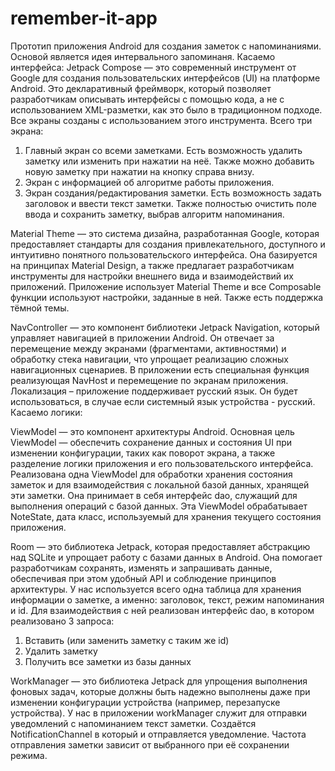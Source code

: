  # remember-it-app
Прототип приложения Android для создания заметок с напоминаниями. Основой является идея интервального запоминаня.
Касаемо интерфейса:
Jetpack Compose — это современный инструмент от Google для создания пользовательских интерфейсов (UI) на платформе Android. Это декларативный фреймворк, который позволяет разработчикам описывать интерфейсы с помощью кода, а не с использованием XML-разметки, как это было в традиционном подходе. 
	Все экраны созданы с использованием этого инструмента. Всего три экрана:
1.	Главный экран со всеми заметками. Есть возможность удалить заметку или изменить при нажатии на неё. Также можно добавить новую заметку при нажатии на кнопку справа внизу.
2.	Экран с информацией об алгоритме работы приложения.
3.	Экран создания/редактирования заметки. Есть возможность задать заголовок и ввести текст заметки. Также полностью очистить поле ввода и сохранить заметку, выбрав алгоритм напоминания.

Material Theme — это система дизайна, разработанная Google, которая предоставляет стандарты для создания привлекательного, доступного и интуитивно понятного пользовательского интерфейса. Она базируется на принципах Material Design, а также предлагает разработчикам инструменты для настройки внешнего вида и взаимодействий их приложений.
Приложение использует Material Theme и все Composable функции используют настройки, заданные в ней. Также есть поддержка тёмной темы.

NavController — это компонент библиотеки Jetpack Navigation, который управляет навигацией в приложении Android. Он отвечает за перемещение между экранами (фрагментами, активностями) и обработку стека навигации, что упрощает реализацию сложных навигационных сценариев.
В приложении есть специальная функция реализующая NavHost и перемещение по экранам приложения.
Локализация – приложение поддерживает русский язык. Он будет использоваться, в случае если системный язык устройства - русский.
Касаемо логики:

ViewModel — это компонент архитектуры Android. Основная цель ViewModel — обеспечить сохранение данных и состояния UI при изменении конфигурации, таких как поворот экрана, а также разделение логики приложения и его пользовательского интерфейса.
Реализована одна ViewModel для обработки хранения состояния заметок и для взаимодействия с локальной базой данных, хранящей эти заметки. Она принимает в себя интерфейс dao, служащий для выполнения операций с базой данных. Эта ViewModel обрабатывает NoteState, дата класс, используемый для хранения текущего состояния приложения.

Room — это библиотека Jetpack, которая предоставляет абстракцию над SQLite и упрощает работу с базами данных в Android. Она помогает разработчикам сохранять, изменять и запрашивать данные, обеспечивая при этом удобный API и соблюдение принципов архитектуры.
У нас используется всего одна таблица для хранения информации о заметке, а именно: заголовок, текст, режим напоминания и id.
Для взаимодействия с ней реализован интерфейс dao, в котором реализовано 3 запроса:
1.	Вставить (или заменить заметку с таким же id)
2.	Удалить заметку
3.	Получить все заметки из базы данных

WorkManager — это библиотека Jetpack для упрощения выполнения фоновых задач, которые должны быть надежно выполнены даже при изменении конфигурации устройства (например, перезапуске устройства).
	У нас в приложении workManager служит для отправки уведомлений с напоминанием текст заметки. Создаётся NotificationChannel в который и отправляется уведомление. Частота отправления заметки зависит от выбранного при её сохранении режима.

